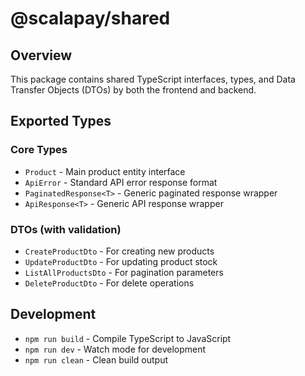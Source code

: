 # @scalapay/shared

## Overview

This package contains shared TypeScript interfaces, types, and Data Transfer Objects (DTOs) by both the frontend and backend.

## Exported Types

### Core Types
- `Product` - Main product entity interface
- `ApiError` - Standard API error response format
- `PaginatedResponse<T>` - Generic paginated response wrapper
- `ApiResponse<T>` - Generic API response wrapper

### DTOs (with validation)
- `CreateProductDto` - For creating new products
- `UpdateProductDto` - For updating product stock
- `ListAllProductsDto` - For pagination parameters
- `DeleteProductDto` - For delete operations

## Development

- `npm run build` - Compile TypeScript to JavaScript
- `npm run dev` - Watch mode for development
- `npm run clean` - Clean build output